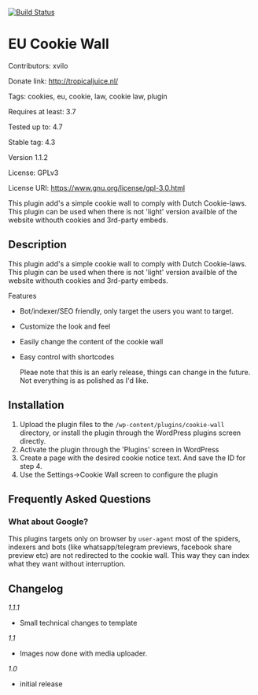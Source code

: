 [![Build Status](https://travis-ci.org/Tropical-Juice/Cookie-Wall.svg?branch=master)](https://travis-ci.org/Tropical-Juice/Cookie-Wall)
# EU Cookie Wall
Contributors: xvilo

Donate link: http://tropicaljuice.nl/

Tags: cookies, eu, cookie, law, cookie law, plugin

Requires at least: 3.7

Tested up to: 4.7

Stable tag: 4.3

Version 1.1.2

License: GPLv3

License URI: https://www.gnu.org/license/gpl-3.0.html

This plugin add's a simple cookie wall to comply with Dutch Cookie-laws. This plugin can be used when there is not 'light' version availble of the website withouth cookies and 3rd-party embeds. 

## Description

This plugin add's a simple cookie wall to comply with Dutch Cookie-laws. This plugin can be used when there is not 'light' version availble of the website withouth cookies and 3rd-party embeds. 

Features

*   Bot/indexer/SEO friendly, only target the users you want to target.
*   Customize the look and feel
*   Easily change the content of the cookie wall
*   Easy control with shortcodes

    Pleae note that this is an early release, things can change in the future. Not everything is as polished as I'd like. 
    
## Installation

1. Upload the plugin files to the `/wp-content/plugins/cookie-wall` directory, or install the plugin through the WordPress plugins screen directly.
2. Activate the plugin through the 'Plugins' screen in WordPress
3. Create a page with the desired cookie notice text. And save the ID for step 4. 
4. Use the Settings->Cookie Wall screen to configure the plugin

## Frequently Asked Questions

### What about Google?

This plugins targets only on browser by `user-agent` most of the spiders, indexers and bots (like whatsapp/telegram previews, facebook share preview etc) are not redirected to the cookie wall. This way they can index what they want without interruption. 

## Changelog 

*1.1.1*
* Small technical changes to template

*1.1*

* Images now done with media uploader.

*1.0*

* initial release